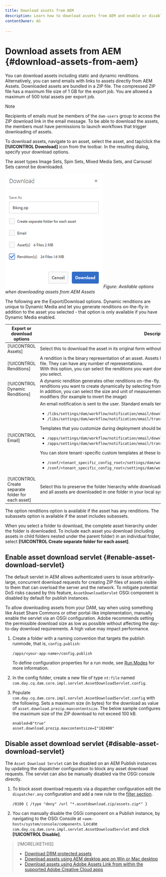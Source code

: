 ```yaml
---
title: Download assets from AEM
description: Learn how to download assets from AEM and enable or disable the download functionality.
contentOwner: AG

---
```


# Download assets from AEM {#download-assets-from-aem}

You can download assets including static and dynamic renditions. Alternatively, you can send emails with links to assets directly from AEM Assets. Downloaded assets are bundled in a ZIP file. The compressed ZIP file has a maximum file size of 1 GB for the export job. You are allowed a maximum of 500 total assets per export job.

>[!NOTE]
>
>Recipients of emails must be members of the `dam-users` group to access the ZIP download link in the email message. To be able to download the assets, the members must have permissions to launch workflows that trigger downloading of assets.

To download assets, navigate to an asset, select the asset, and tap/click the **[!UICONTROL Download]** icon from the toolbar. In the resulting dialog, specify your download options.

The asset types Image Sets, Spin Sets, Mixed Media Sets, and Carousel Sets cannot be downloaded.

![Available options when downloading assets from AEM Assets](assets/asset_download_dialog.png)
*Figure: Available options when downloading assets from AEM Assets*

The following are the Export/Download options. Dynamic renditions are unique to Dynamic Media and let you generate renditions on-the-fly in addition to the asset you selected - that option is only available if you have Dynamic Media enabled.

|Export or download options|Descriptions|
|---|---|
| [!UICONTROL Assets]| Select this to download the asset in its original form without any renditions.|
| [!UICONTROL Renditions] |A rendition is the binary representation of an asset. Assets have a primary representation - that of the uploaded file. They can have any number of representations. <br> With this option, you can select the renditions you want downloaded. The renditions available depend on the asset you select.|
| [!UICONTROL Dynamic Renditions] |A dynamic rendition generates other renditions on-the-fly. When you select this option, you also select the renditions you want to create dynamically by selecting from the [Image Preset](image-presets.md) list. <br>In addition, you can select the size and unit of measurement, format, color space, resolution, and any image modifiers (for example to invert the image)|
| [!UICONTROL Email] |An email notification is sent to the user. Standard emails templates are available at the following locations:<ul><li>`/libs/settings/dam/workflow/notification/email/downloadasset`</li><li>`/libs/settings/dam/workflow/notification/email/transientworkflowcompleted`</li></ul> Templates that you customize during deployment should be present at these locations: <ul><li>`/apps/settings/dam/workflow/notification/email/downloadasset`</li><li>`/apps/settings/dam/workflow/notification/email/transientworkflowcompleted`</li></ul>You can store tenant-specific custom templates at these locations:<ul><li>`/conf/<tenant_specific_config_root>/settings/dam/workflow/notification/email/downloadasset`</li><li>`/conf/<tenant_specific_config_root>/settings/dam/workflow/notification/email/transientworkflowcompleted`</li></ul>|
| [!UICONTROL Create separate folder for each asset] |Select this to preserve the folder hierarchy while downloading assets. By default, the folder hierarchy is ignored and all assets are downloaded in one folder in your local system.|

The option renditions option is available if the asset has any renditions. The subassets option is available if the asset includes subassets.

When you select a folder to download, the complete asset hierarchy under the folder is downloaded. To include each asset you download (including assets in child folders nested under the parent folder) in an individual folder, select **[!UICONTROL Create separate folder for each asset]**.

## Enable asset download servlet {#enable-asset-download-servlet}

The default servlet in AEM allows authenticated users to issue arbitrarily-large, concurrent download requests for creating ZIP files of assets visible to them that can overload the server and the network. To mitigate potential DoS risks caused by this feature, `AssetDownloadServlet` OSGi component is disabled by default for publish instances.

To allow downloading assets from your DAM, say when using something like Asset Share Commons or other portal-like implementation, manually enable the servlet via an OSGi configuration. Adobe recommends setting the permissible download size as low as possible without affecting the day-to-day download requirements. A high value may impact performance.

1. Create a folder with a naming convention that targets the publish runmode, that is, `config.publish`:

   `/apps/<your-app-name>/config.publish`

   To define configuration properties for a run mode, see [Run Modes](/help/sites-deploying/configure-runmodes.md#defining-configuration-properties-for-a-run-mode) for more information.

1. In the config folder, create a new file of type `nt:file` named `com.day.cq.dam.core.impl.servlet.AssetDownloadServlet.config`.
1. Populate `com.day.cq.dam.core.impl.servlet.AssetDownloadServlet.config` with the following. Sets a maximum size (in bytes) for the download as value of `asset.download.prezip.maxcontentsize`. The below sample configures the maximum size of the ZIP download to not exceed 100 kB.

   ```
   enabled=B"true"
   asset.download.prezip.maxcontentsize=I"102400"
   ```

## Disable asset download servlet {#disable-asset-download-servlet}

The `Asset Download Servlet` can be disabled on an AEM Publish instances by updating the dispatcher configuration to block any asset download requests. The servlet can also be manually disabled via the OSGi console directly.

1. To block asset download requests via a dispatcher configuration edit the `dispatcher.any` configuration and add a new rule to the [filter section](https://docs.adobe.com/content/help/en/experience-manager-dispatcher/using/configuring/dispatcher-configuration.html#defining-a-filter).

   `/0100 { /type "deny" /url "*.assetdownload.zip/assets.zip*" }`

1. You can manually disable the OSGi component on a Publish instance, by navigating to the OSGi Console at `<aem-host>/system/console/components`. Locate `com.day.cq.dam.core.impl.servlet.AssetDownloadServlet` and click **[!UICONTROL Disable]**.

>[!MORELIKETHIS]
>
>* [Download DRM protected assets](drm.md)
>* [Download assets using AEM desktop app on Win or Mac desktop](https://helpx.adobe.com/experience-manager/desktop-app/aem-desktop-app.html)
>* [Download assets using Adobe Assets Link from within the supported Adobe Creative Cloud apps](https://helpx.adobe.com/enterprise/using/manage-assets-using-adobe-asset-link.html)
